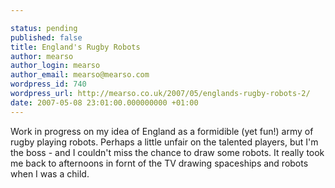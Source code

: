 ```yaml
---

status: pending
published: false
title: England's Rugby Robots
author: mearso
author_login: mearso
author_email: mearso@mearso.com
wordpress_id: 740
wordpress_url: http://mearso.co.uk/2007/05/englands-rugby-robots-2/
date: 2007-05-08 23:01:00.000000000 +01:00
---
```

Work in progress on my idea of England as a formidible (yet fun!) army of rugby playing robots. Perhaps a little unfair on the talented players, but I'm the boss - and I couldn't miss the chance to draw some robots. It really took me back to afternoons in fornt of the TV drawing spaceships and robots when I was a child.
